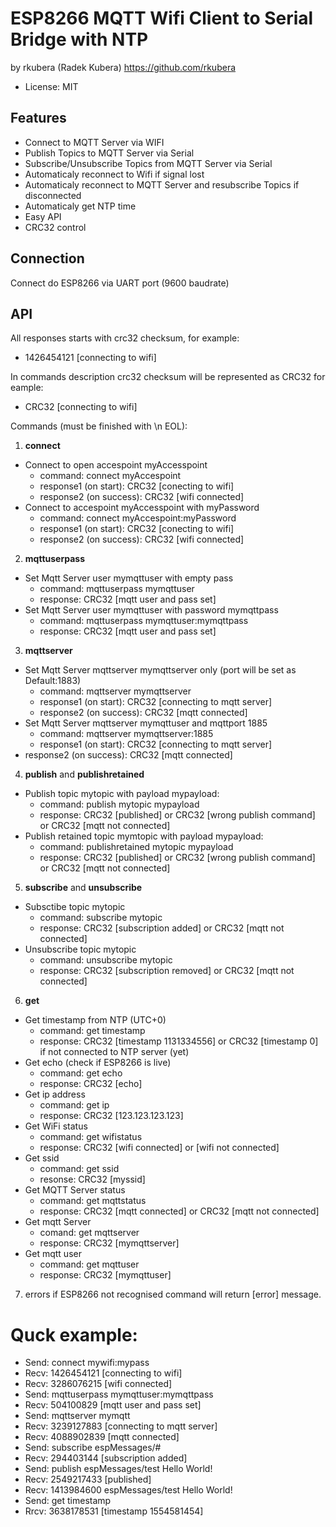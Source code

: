# ESP8266 MQTT Wifi Client to Serial Bridge with NTP
by rkubera (Radek Kubera) https://github.com/rkubera
- License: MIT

## Features
- Connect to MQTT Server via WIFI
- Publish Topics to MQTT Server via Serial
- Subscribe/Unsubscribe Topics from MQTT Server via Serial
- Automaticaly reconnect to Wifi if signal lost
- Automaticaly reconnect to MQTT Server and resubscribe Topics if disconnected
- Automaticaly get NTP time
- Easy API
- CRC32 control

## Connection
Connect do ESP8266 via UART port (9600 baudrate)

## API
All responses starts with crc32 checksum, for example:
- 1426454121 [connecting to wifi]

In commands description crc32 checksum will be represented as CRC32 for eample:
- CRC32 [connecting to wifi]

Commands (must be finished with \n EOL):
1) <b>connect</b>
- Connect to open accespoint myAccesspoint
  - command: connect myAccespoint
  - response1 (on start): CRC32 [conecting to wifi]
  - response2 (on success): CRC32 [wifi connected]
- Connect to accespoint myAccesspoint with myPassword
  - command: connect myAccespoint:myPassword
  - response1 (on start): CRC32 [conecting to wifi]
  - response2 (on success): CRC32 [wifi connected]

2) <b>mqttuserpass</b>
- Set Mqtt Server user mymqttuser with empty pass
  - command: mqttuserpass mymqttuser
  - response: CRC32 [mqtt user and pass set]
- Set Mqtt Server user mymqttuser with password mymqttpass
  - command: mqttuserpass mymqttuser:mymqttpass
  - response: CRC32 [mqtt user and pass set]

3) <b>mqttserver</b>
- Set Mqtt Server mqttserver mymqttserver only (port will be set as Default:1883)
  - command: mqttserver mymqttserver
  - response1 (on start): CRC32 [connecting to mqtt server]
  - response2 (on success): CRC32 [mqtt connected]
- Set Mqtt Server mqttserver mymqttuser and mqttport 1885
  - command: mqttserver mymqttserver:1885
  - response1 (on start): CRC32 [connecting to mqtt server]
 - response2 (on success): CRC32 [mqtt connected]

4) <b>publish</b> and <b>publishretained</b>
- Publish topic mytopic with payload mypayload:
  - command: publish mytopic mypayload
  - response: CRC32 [published] or CRC32 [wrong publish command] or CRC32 [mqtt not connected]
- Publish retained topic mymtopic with payload mypayload:
  - command: publishretained mytopic mypayload
  - response: CRC32 [published] or CRC32 [wrong publish command] or CRC32 [mqtt not connected]

5) <b>subscribe</b> and <b>unsubscribe</b>
- Subsctibe topic mytopic
  - command: subscribe mytopic
  - response: CRC32 [subscription added] or CRC32 [mqtt not connected]
- Unsubscribe topic mytopic
  - command: unsubscribe mytopic
  - response: CRC32 [subscription removed] or CRC32 [mqtt not connected]

6) <b>get</b>
- Get timestamp from NTP (UTC+0)
  - command: get timestamp
  - response: CRC32 [timestamp 1131334556] or CRC32 [timestamp 0] if not connected to NTP server (yet)
- Get echo (check if ESP8266 is live)
  - command: get echo
  - response: CRC32 [echo]
- Get ip address
  - command: get ip
  - response: CRC32 [123.123.123.123]
- Get WiFi status
  - command: get wifistatus
  - response: CRC32 [wifi connected] or [wifi not connected]
- Get ssid
  - command: get ssid
  - resonse: CRC32 [myssid]
- Get MQTT Server status
  - command: get mqttstatus
  - response: CRC32 [mqtt connected] or CRC32 [mqtt not connected]
- Get mqtt Server
  - comand: get mqttserver
  - response: CRC32 [mymqttserver]
- Get mqtt user
  - command: get mqttuser
  - response: CRC32 [mymqttuser]

7) errors
if ESP8266 not recognised command will return [error] message.

# Quck example:
- Send: connect mywifi:mypass
- Recv: 1426454121 [connecting to wifi]
- Recv: 3286076215 [wifi connected]
- Send: mqttuserpass mymqttuser:mymqttpass
- Recv: 504100829 [mqtt user and pass set]
- Send: mqttserver mymqtt
- Recv: 3239127883 [connecting to mqtt server]
- Recv: 4088902839 [mqtt connected]
- Send: subscribe espMessages/#
- Recv: 294403144 [subscription added]
- Send: publish espMessages/test Hello World!
- Recv: 2549217433 [published]
- Recv: 1413984600 espMessages/test Hello World!
- Send: get timestamp
- Rrcv: 3638178531 [timestamp 1554581454]
